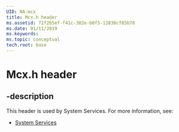 ```yaml
---
UID: NA:mcx
title: Mcx.h header
ms.assetid: 72f2b5ef-f41c-302e-b0f5-12838cf85b78
ms.date: 01/11/2019
ms.keywords: 
ms.topic: conceptual
tech.root: base
---
```


# Mcx.h header


## -description


This header is used by System Services. For more information, see:

- [System Services](../_base/index.md)

